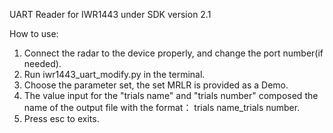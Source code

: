 UART Reader for IWR1443 under SDK version 2.1



How to use:

1. Connect the radar to the device properly, and change the port number(if needed). 
2. Run iwr1443_uart_modify.py in the terminal.
3. Choose the parameter set, the set MRLR is provided as a Demo.
4. The value input for the "trials name" and "trials number"  composed the name of the output file with the format： trials name_trials number.
5. Press esc to exits.  



